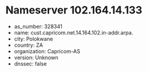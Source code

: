# Nameserver 102.164.14.133

* as_number: 328341
* name: cust.capricom.net.14.164.102.in-addr.arpa.
* city: Polokwane
* country: ZA
* organization: Capricom-AS
* version: Unknown
* dnssec: false
